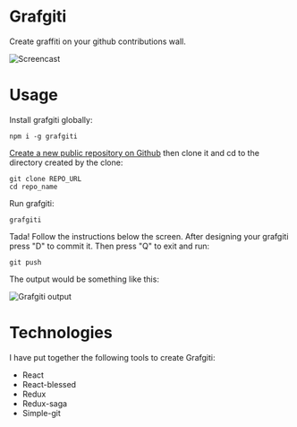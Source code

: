 # Grafgiti
Create graffiti on your github contributions wall.

![Screencast](https://raw.githubusercontent.com/mohebifar/grafgiti/master/screencast.gif)

# Usage
Install grafgiti globally:

```
npm i -g grafgiti
```

[Create a new public repository on Github](https://github.com/new) then clone it and cd to the directory created by the clone:

```
git clone REPO_URL
cd repo_name
```

Run grafgiti:

```
grafgiti
```

Tada! Follow the instructions below the screen. After designing your grafgiti press "D" to commit it. Then press "Q" to exit and run:

```
git push
```

The output would be something like this:

![Grafgiti output](https://www.dropbox.com/s/2gp7evacncfae6g/grafgiti-result.png?dl=1)

# Technologies
I have put together the following tools to create Grafgiti:

* React
* React-blessed
* Redux
* Redux-saga
* Simple-git
